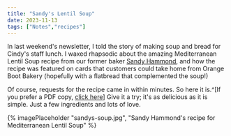 ```yaml
---
title: "Sandy's Lentil Soup"
date: 2023-11-13
tags: ["Notes","recipes"]
---
```


In last weekend's newsletter, I told the story of making soup and bread for Cindy's staff lunch.  I waxed rhapsodic about the amazing Mediterranean Lentil Soup recipe from our former baker [Sandy Hammond](https://www.etsy.com/ca/shop/MerryLittleBreezeMLB), and how the recipe was featured on cards that customers could take home from Orange Boot Bakery (hopefully with a flatbread that complemented the soup!)

Of course, requests for the recipe came in within minutes.  So here it is.^[If you prefer a PDF copy, [click here](/docs/sandys-soup.pdf)]  Give it a try; it's as delicious as it is simple.  Just a few ingredients and lots of love.  

{% imagePlaceholder "sandys-soup.jpg", "Sandy Hammond's recipe for Mediterranean Lentil Soup" %}

